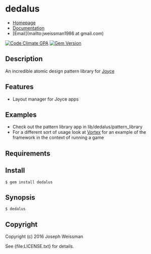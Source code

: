 # dedalus

* [Homepage](https://rubygems.org/gems/dedalus)
* [Documentation](http://rubydoc.info/gems/dedalus/frames)
* [Email](mailto:jweissman1986 at gmail.com)

[![Code Climate GPA](https://codeclimate.com/github/deepcerulean/dedalus/badges/gpa.svg)](https://codeclimate.com/github/deepcerulean/dedalus)
[![Gem Version](https://badge.fury.io/rb/dedalus.svg)](https://badge.fury.io/rb/dedalus)

## Description

An incredible atomic design pattern library for [Joyce](https://github.com/deepcerulean/joyce)

## Features

  - Layout manager for Joyce apps

## Examples
  - Check out the pattern library app in lib/dedalus/pattern_library
  - For a different sort of usage look at [Vortex](https://github.com/deepcerulean/vortex) for an example of the framework in the context of running a game

## Requirements

## Install

    $ gem install dedalus

## Synopsis

    $ dedalus

## Copyright

Copyright (c) 2016 Joseph Weissman

See {file:LICENSE.txt} for details.
